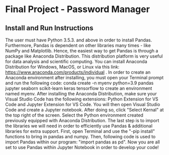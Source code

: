 # Final Project - Password Manager 
## Install and Run Instructions
  The user must have Python 3.5.3. and above in order to install Pandas. Furthermore, Pandas is dependent on other libraries many times - like NumPy and Matplotlib. Hence, the easiest way to get Pandas is through a package like Anaconda Distribution. This distribution platform is very useful for data analysis and scientific computing. You can install Anaconda Distribution for Windows, MacOS, or Linux via this link: https://www.anaconda.com/products/individual . In order to create an Anaconda environment after installing, you must open your Terminal prompt and run the following code: conda create -n myenv python=3.9 pandas jupyter seaborn scikit-learn keras tensorflow to create an environment named myenv. 
  After installing the Anaconda Distribution, make sure your Visual Studio Code has the following extensions: Python Extension for VS Code and Jupyter Extension for VS Code. You will then open Visual Studio Code and create a Jupyter notebook. After doing so, click "Select Kernal" at the top right of the screen. Select the Python environment created previously equipped with Anaconda Distribution. 
  The last step is to import the libraries we will need in order to efficiently use Pandas & additional libraries for extra support. First, open Terminal and use the "-pip install" functions to bring in pandas and numpy. Then, following code is used to import Pandas within our program: "import pandas as pd". 
  Now you are all set to use Pandas within Jupyter Notebook in order to develop your code! 
